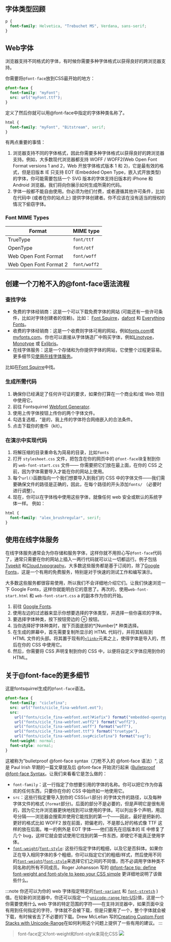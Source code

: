 ## 字体类型回顾

```css
p {
  font-family: Helvetica, "Trebuchet MS", Verdana, sans-serif;
}
```

## Web字体

浏览器支持不同格式的字体，有时候你需要多种字体格式以获得良好的跨浏览器支持。

你需要将`@font-face`放到CSS最开始的地方：
```css
@font-face {
  font-family: "myFont";
  src: url("myFont.ttf");
}
```
定义了然后你就可以用@font-face中指定的字体种类名称了。
```css
html {
  font-family: "myFont", "Bitstream", serif;
}
```

有两点重要的事情：

1. 浏览器支持不同的字体格式，因此你需要多种字体格式以获得良好的跨浏览器支持。例如，大多数现代浏览器都支持 WOFF / WOFF2(Web Open Font Format versions 1 and 2，Web 开放字体格式版本 1 和 2)，它是最有效的格式，但是旧版本 IE 只支持 EOT (Embedded Open Type，嵌入式开放类型) 的字体，你可能需要包括一个 SVG 版本的字体支持旧版本的 iPhone 和 Android 浏览器。我们将向你展示如何生成所需的代码。
2. 字体一般都不能自由使用。你必须为他们付费，或者遵循其他许可条件，比如在代码中 (或者在你的站点上) 提供字体创建者。你不应该在没有适当的授权的情况下偷窃字体。

### Font MIME Types
|Format|MIME type|
|---|---|
|TrueType|`font/ttf`|
|OpenType|`font/otf`|
|Web Open Font Format|`font/woff`|
|Web Open Font Format 2|`font/woff2`|

## 创建一个刀枪不入的@font-face语法流程

### 查找字体

- 免费的字体经销商：这是一个可以下载免费字体的网站 (可能还有一些许可条件，比如对字体创建者的信赖)。比如： [Font Squirre](https://www.fontsquirrel.com/)，[dafont](http://www.dafont.com/) 和 [Everything Fonts](https://everythingfonts.com/)。
- 收费的字体经销商：这是一个收费则字体可用的网站，例如[fonts.com](http://www.fonts.com/)或[myfonts.com](http://www.myfonts.com/)。你也可以直接从字体铸造厂中购买字体，例如[Linotype](https://www.linotype.com/)，[Monotype](http://www.monotype.com/) 或 [Exljbris](http://www.exljbris.com/)。
- 在线字体服务：这是一个存储和为你提供字体的网站，它使整个过程更容易。更多细节见[使用在线字体服务](#使用在线字体服务)。

比如在[Font Squirre](https://www.fontsquirrel.com/)中找。

### 生成所需代码

1. 确保你已经满足了任何许可证的要求，如果你打算在一个商业和/或 Web 项目中使用它。
2. 前往 Fontsquirrel [Webfont Generator](https://www.fontsquirrel.com/tools/webfont-generator).
3. 使用上传字体按钮上传你的两个字体文件。
4. 勾选复选框，“是的，我上传的字体符合网络嵌入的合法条件。
5. 点击下载你的套件（kit）。

### 在演示中实现代码

1. 将解压缩的目录重命名为简易的目录，比如`fonts`
2. 打开 `stylesheet.css` 文件，把包含在你的网页中的 `@font-face`块复制到你的 `web-font-start.css` 文件—— 你需要把它们放在最上面，在你的 CSS 之前，因为字体需要导入才能在你的网站上使用。
3. 每个`url()`函数指向一个我们想要导入到我们的 CSS 中的字体文件——我们需要确保文件的路径是正确的，因此，在每个路径的开头添加`fonts/` （必要时进行调整）。
4. 现在，你可以在字体栈中使用这些字体，就像任何 web 安全或默认的系统字体一样。 例如：
```css
html {
  font-family: "alex_brushregular", serif;
}
```

## 使用在线字体服务

在线字体服务通常会为你存储和服务字体，这样你就不用担心写`@font-face`代码了，通常只需要在你的网站上插入一两行代码就可以让一切都运行。例子包括[Typekit](https://typekit.com/) 和[Cloud.typography](http://www.typography.com/cloud/welcome/)。大多数这些服务都是基于订阅的，除了[Google Fonts](https://www.google.com/fonts)，这是一个有用的免费服务，特别是对于快速的测试工作和编写演示。

大多数这些服务都很容易使用，所以我们不会详细地介绍它们。让我们快速浏览一下 Google Fonts，这样你就能明白它的意思了。再次的，使用`web-font-start.html` 和 `web-font-start.css` a 的副本作为你的开始。

1. 前往 [Google Fonts](https://www.google.com/fonts).
2. 使用左边的过滤器来显示你想要选择的字体类型，并选择一些你喜欢的字体。
3. 要选择字体种类，按下按钮旁边的 ⊕ 按钮。
4. 当你选择好字体种类时，按下页面底部的*[Number]* 种类选择。
5. 在生成的屏幕中，首先需要复制所显示的 HTML 代码行，并将其粘贴到 HTML 文件的头部。将其置于现有的[`<link>`](https://developer.mozilla.org/zh-CN/docs/Web/HTML/Element/link)元素之上，使得字体是导入的，然后在你的 CSS 中使用它。
6. 然后，你需要将 CSS 声明复制到你的 CSS 中，以便将自定义字体应用到你的 HTML。

## 关于@font-face的更多细节

这是fontsquirrel生成的`@font-face`语法。
```css
@font-face {
  font-family: "ciclefina";
  src: url("fonts/cicle_fina-webfont.eot");
  src:
    url("fonts/cicle_fina-webfont.eot?#iefix") format("embedded-opentype"),
    url("fonts/cicle_fina-webfont.woff2") format("woff2"),
    url("fonts/cicle_fina-webfont.woff") format("woff"),
    url("fonts/cicle_fina-webfont.ttf") format("truetype"),
    url("fonts/cicle_fina-webfont.svg#ciclefina") format("svg");
  font-weight: normal;
  font-style: normal;
}
```

这被称为"bulletproof @font-face syntax（刀枪不入的 @font-face 语法）", 这是 Paul Irish 早期的一篇文章提及后 @font-face 开始流行起来 ([Bulletproof @font-face Syntax](https://www.paulirish.com/2009/bulletproof-font-face-implementation-syntax/)。让我们来看看它是怎么做的：

- `font-family`：这一行指定了你想要引用的字体的名称。你可以把它作为你喜欢的任何东西，只要你在你的 CSS 中始终如一地使用它。
- `src`：这些行指定要导入到你的 CSS(`url`部分) 的字体文件的路径，以及每种字体文件的格式 (`format`部分)。后面的部分不是必要的，但是声明它是很有用的，因为它允许浏览器更快地找到可以使用的字体。可以列出多个声明，用逗号分隔——浏览器会搜索并使用它能找到的第一个——因此，最好是把新的、更好的格式比如 WOFF2 放在前面，把偏老的，不是那么好的格式像 TTF 这样的放在后面。唯一的例外是 EOT 字体——他们首先在旧版本的 IE 中修复了几个 bug，这样它就会尝试使用它找到的第一件东西，即使它不能真正使用字体。
- [`font-weight`](https://developer.mozilla.org/zh-CN/docs/Web/CSS/font-weight)/[`font-style`](https://developer.mozilla.org/zh-CN/docs/Web/CSS/font-style): 这些行指定字体的粗细，以及它是否斜体。如果你正在导入相同字体的多个粗细，你可以指定它们的粗细/样式，然后使用不同的[`font-weight`](https://developer.mozilla.org/zh-CN/docs/Web/CSS/font-weight)/[`font-style`](https://developer.mozilla.org/zh-CN/docs/Web/CSS/font-style)来选择它们之间的不同值，而不必调用字体种类不同名称的所有不同成员。Roger Johansson 写的 [@font-face tip: define font-weight and font-style to keep your CSS simple](http://www.456bereastreet.com/archive/201012/font-face_tip_define_font-weight_and_font-style_to_keep_your_css_simple/) 更详细地说明了该做些什么。

:::note
你还可以为你的 web 字体指定特定的[`font-variant`](https://developer.mozilla.org/zh-CN/docs/Web/CSS/font-variant) 和 [`font-stretch`](https://developer.mozilla.org/zh-CN/docs/Web/CSS/font-stretch) ) 值。在较新的浏览器中，你还可以指定一个[`unicode-range` (en-US)](https://developer.mozilla.org/en-US/docs/Web/CSS/@font-face/unicode-range "Currently only available in English (US)")值，这是一个你需要使用什么 web 字体的特定范围的字符——在支持浏览器中，如果页面中没有用到任何指定的字符，字体就不会被下载，但是只要用了一个，整个字体就会被下载，有时候省去了不必要的下载。Drew McLellan 写的[Creating Custom Font Stacks with Unicode-Range](https://24ways.org/2011/creating-custom-font-stacks-with-unicode-range/)在如何利用这个问题上提供了一些有用的建议。
:::

> font-face定义font-weight和font-style来简化CSS
![](../../img/24.Web%20fonts-20231001193147.png)

